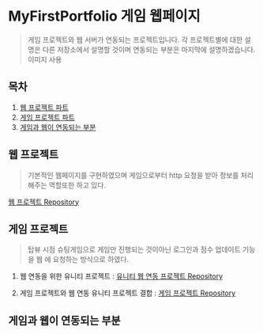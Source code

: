 # MyFirstPortfolio 게임 웹페이지
> 게임 프로젝트와 웹 서버가 연동되는 프로젝트입니다.
> 각 프로젝트별에 대한 설명은 다른 저장소에서 설명할 것이며
> 연동되는 부분은 마지막에 설명하겠습니다.
이미지 사용
## 목차
1. [웹 프로젝트 파트](#웹-프로젝트)
2. [게임 프로젝트 파트](#게임-프로젝트)
3. [게임과 웹이 연동되는 부분](#게임과-웹이-연동되는-부분)

## 웹 프로젝트
> 기본적인 웹페이지를 구현하였으며
> 게임으로부터 http 요청을 받아
> 정보를 처리해주는 역할또한 하고 있다.


[웹 프로젝트 Repository](https://github.com/fpsgo7/GameWebPageProject)  
## 게임 프로젝트
> 탑뷰 시점 슈팅게임으로 게임만 진행되는 것이아닌
> 로그인과 점수 업데이트 기능을 웹 에 요청하는 방식으로
> 하였다.
1. 웹 연동을 위한 유니티 프로젝트 : [유니티 웹 연동 프로젝트 Repository](https://github.com/fpsgo7/GameWebPageProject_NoneGamePart/tree/main/SimpleGame/Assets)


2. 게임 프로젝트와 웹 연동 유니티 프로젝트 결합 :
  [게임 프로젝트 Repository](https://github.com/fpsgo7/GameWebPageProject_GamePartSingle)
## 게임과 웹이 연동되는 부분

